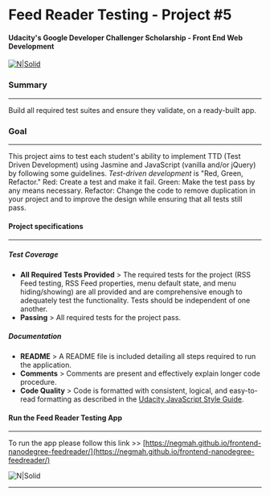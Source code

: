 # Feed Reader Testing - Project #5
#### Udacity's Google Developer Challenger Scholarship - Front End Web Development

[![N|Solid](https://www.stoddard.consulting/images/logos/Udacity_logo_small.png)](https://www.stoddard.consulting/images/logos/Udacity_logo_small.png)

### Summary
***
Build all required test suites and ensure they validate, on a ready-built app.

### Goal
***
This project aims to test each student's ability to implement TTD (Test Driven Development) using Jasmine and JavaScript (vanilla and/or jQuery) by following some guidelines.
_Test-driven development_ is "Red, Green, Refactor." Red: Create a test and make it fail. Green: Make the test pass by any means necessary. Refactor: Change the code to remove duplication in your project and to improve the design while ensuring that all tests still pass.

#### Project specifications
***
##### Test Coverage
  - **All Required Tests Provided** > The required tests for the project (RSS Feed testing, RSS Feed properties, menu default state, and menu hiding/showing) are all provided and are comprehensive enough to adequately test the functionality.
Tests should be independent of one another.
  - **Passing** > All required tests for the project pass.

##### Documentation
- **README** > A README file is included detailing all steps required to run the application.
- **Comments** > Comments are present and effectively explain longer code procedure.
- **Code Quality** > Code is formatted with consistent, logical, and easy-to-read formatting as described in the [Udacity JavaScript Style Guide](http://udacity.github.io/frontend-nanodegree-styleguide/javascript.html).

#### Run the Feed Reader Testing App
***
To run the app please follow this link >> [https://negmah.github.io/frontend-nanodegree-feedreader/](https://negmah.github.io/frontend-nanodegree-feedreader/)

![N|Solid](http://res.cloudinary.com/negmah/image/upload/v1528493255/mem-game-thumb.png)

***